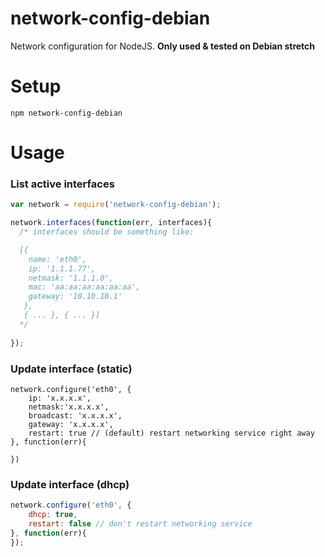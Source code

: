 # network-config-debian 

Network configuration for NodeJS. **Only used & tested on Debian stretch**

# Setup

```
npm network-config-debian 
```

# Usage

### List active interfaces

```javascript
var network = require('network-config-debian');

network.interfaces(function(err, interfaces){
  /* interfaces should be something like:

  [{
    name: 'eth0',
    ip: '1.1.1.77',
    netmask: '1.1.1.0',
    mac: 'aa:aa:aa:aa:aa:aa',
    gateway: '10.10.10.1'
   },
   { ... }, { ... }]
  */
 
});
```

### Update interface (static)

```
network.configure('eth0', {
    ip: 'x.x.x.x',
    netmask:'x.x.x.x',
    broadcast: 'x.x.x.x',
    gateway: 'x.x.x.x',
    restart: true // (default) restart networking service right away
}, function(err){

})
```

### Update interface (dhcp)
    
```javascript
network.configure('eth0', {
    dhcp: true,
    restart: false // don't restart networking service
}, function(err){
});
```
